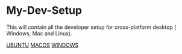 # My-Dev-Setup
This will contain all the developer setup for cross-platform desktop ( Windows, Mac and Linux).

[UBUNTU](UBUNTU.md)
[MACOS](MACOS.md)
[WINDOWS](WINDOWS.md)
